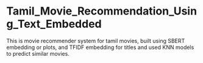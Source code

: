 # Tamil_Movie_Recommendation_Using_Text_Embedded
This is movie recommender system for tamil movies, built using SBERT embedding or plots, and TFIDF embedding for titles and used KNN models to predict similar movies. 
